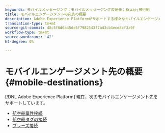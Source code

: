 ```yaml
---
keywords: モバイルメッセージング；モバイルメッセージングの宛先；Braze;飛行船
title: モバイルエンゲージメントの宛先の概要
description: Adobe Experience Platformがサポートする様々なモバイルエンゲージメント先について説明します。
translation-type: tm+mt
source-git-commit: 48c5f6d6a45de5f7982543f7a43cb4ece8cf3a9f
workflow-type: tm+mt
source-wordcount: '42'
ht-degree: 0%

---
```



# モバイルエンゲージメント先の概要{#mobile-destinations}

[!DNL Adobe Experience Platform] 現在、次のモバイルエンゲージメント先をサポートしています。

* [航空船属性接続](./airship-attributes.md)
* [航空船タグの接続](./airship-tags.md)
* [ブレーズ接続](./braze.md)